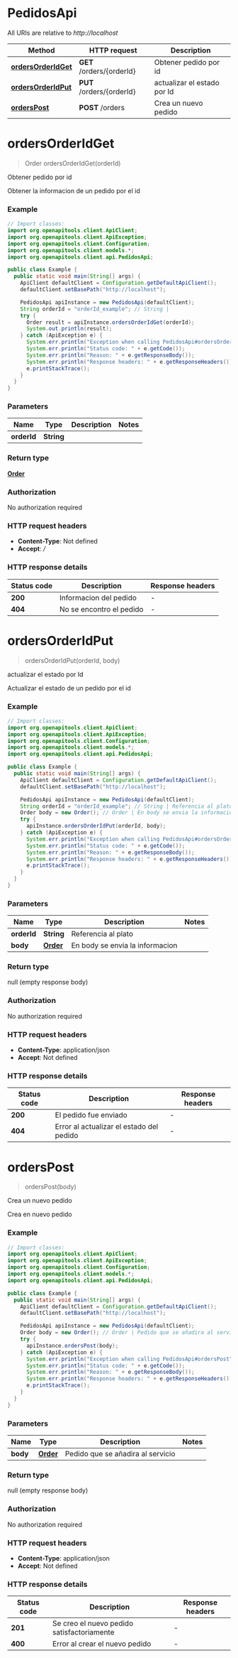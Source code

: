 # PedidosApi

All URIs are relative to *http://localhost*

Method | HTTP request | Description
------------- | ------------- | -------------
[**ordersOrderIdGet**](PedidosApi.md#ordersOrderIdGet) | **GET** /orders/{orderId} | Obtener pedido por id
[**ordersOrderIdPut**](PedidosApi.md#ordersOrderIdPut) | **PUT** /orders/{orderId} | actualizar el estado por Id
[**ordersPost**](PedidosApi.md#ordersPost) | **POST** /orders | Crea un nuevo pedido


<a name="ordersOrderIdGet"></a>
# **ordersOrderIdGet**
> Order ordersOrderIdGet(orderId)

Obtener pedido por id

Obtener la informacion de un pedido por el id 

### Example
```java
// Import classes:
import org.openapitools.client.ApiClient;
import org.openapitools.client.ApiException;
import org.openapitools.client.Configuration;
import org.openapitools.client.models.*;
import org.openapitools.client.api.PedidosApi;

public class Example {
  public static void main(String[] args) {
    ApiClient defaultClient = Configuration.getDefaultApiClient();
    defaultClient.setBasePath("http://localhost");

    PedidosApi apiInstance = new PedidosApi(defaultClient);
    String orderId = "orderId_example"; // String | 
    try {
      Order result = apiInstance.ordersOrderIdGet(orderId);
      System.out.println(result);
    } catch (ApiException e) {
      System.err.println("Exception when calling PedidosApi#ordersOrderIdGet");
      System.err.println("Status code: " + e.getCode());
      System.err.println("Reason: " + e.getResponseBody());
      System.err.println("Response headers: " + e.getResponseHeaders());
      e.printStackTrace();
    }
  }
}
```

### Parameters

Name | Type | Description  | Notes
------------- | ------------- | ------------- | -------------
 **orderId** | **String**|  |

### Return type

[**Order**](Order.md)

### Authorization

No authorization required

### HTTP request headers

 - **Content-Type**: Not defined
 - **Accept**: */*

### HTTP response details
| Status code | Description | Response headers |
|-------------|-------------|------------------|
**200** | Informacion del pedido |  -  |
**404** | No se encontro el pedido |  -  |

<a name="ordersOrderIdPut"></a>
# **ordersOrderIdPut**
> ordersOrderIdPut(orderId, body)

actualizar el estado por Id

Actualizar el estado de un pedido por el id 

### Example
```java
// Import classes:
import org.openapitools.client.ApiClient;
import org.openapitools.client.ApiException;
import org.openapitools.client.Configuration;
import org.openapitools.client.models.*;
import org.openapitools.client.api.PedidosApi;

public class Example {
  public static void main(String[] args) {
    ApiClient defaultClient = Configuration.getDefaultApiClient();
    defaultClient.setBasePath("http://localhost");

    PedidosApi apiInstance = new PedidosApi(defaultClient);
    String orderId = "orderId_example"; // String | Referencia al plato
    Order body = new Order(); // Order | En body se envia la informacion
    try {
      apiInstance.ordersOrderIdPut(orderId, body);
    } catch (ApiException e) {
      System.err.println("Exception when calling PedidosApi#ordersOrderIdPut");
      System.err.println("Status code: " + e.getCode());
      System.err.println("Reason: " + e.getResponseBody());
      System.err.println("Response headers: " + e.getResponseHeaders());
      e.printStackTrace();
    }
  }
}
```

### Parameters

Name | Type | Description  | Notes
------------- | ------------- | ------------- | -------------
 **orderId** | **String**| Referencia al plato |
 **body** | [**Order**](Order.md)| En body se envia la informacion |

### Return type

null (empty response body)

### Authorization

No authorization required

### HTTP request headers

 - **Content-Type**: application/json
 - **Accept**: Not defined

### HTTP response details
| Status code | Description | Response headers |
|-------------|-------------|------------------|
**200** | El pedido fue enviado |  -  |
**404** | Error al actualizar el estado del pedido |  -  |

<a name="ordersPost"></a>
# **ordersPost**
> ordersPost(body)

Crea un nuevo pedido

Crea en nuevo pedido 

### Example
```java
// Import classes:
import org.openapitools.client.ApiClient;
import org.openapitools.client.ApiException;
import org.openapitools.client.Configuration;
import org.openapitools.client.models.*;
import org.openapitools.client.api.PedidosApi;

public class Example {
  public static void main(String[] args) {
    ApiClient defaultClient = Configuration.getDefaultApiClient();
    defaultClient.setBasePath("http://localhost");

    PedidosApi apiInstance = new PedidosApi(defaultClient);
    Order body = new Order(); // Order | Pedido que se añadira al servicio
    try {
      apiInstance.ordersPost(body);
    } catch (ApiException e) {
      System.err.println("Exception when calling PedidosApi#ordersPost");
      System.err.println("Status code: " + e.getCode());
      System.err.println("Reason: " + e.getResponseBody());
      System.err.println("Response headers: " + e.getResponseHeaders());
      e.printStackTrace();
    }
  }
}
```

### Parameters

Name | Type | Description  | Notes
------------- | ------------- | ------------- | -------------
 **body** | [**Order**](Order.md)| Pedido que se añadira al servicio |

### Return type

null (empty response body)

### Authorization

No authorization required

### HTTP request headers

 - **Content-Type**: application/json
 - **Accept**: Not defined

### HTTP response details
| Status code | Description | Response headers |
|-------------|-------------|------------------|
**201** | Se creo el nuevo pedido satisfactoriamente |  -  |
**400** | Error al crear el nuevo pedido |  -  |

